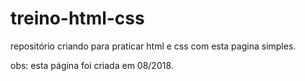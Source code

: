 # treino-html-css
repositório criando para praticar html e css com esta pagina simples.

obs: esta página foi criada em 08/2018.
